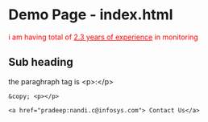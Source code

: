 <!DOCTYPE html>
<html>
<head>
    <title>Demo 1</title>
</head>
<body>
    <h1> Demo Page - index.html</h1>
    <p style="color: red;">i am having total of <u>2.3 years of experience</u> in monitoring</p>
    <h2> Sub heading</h2>
    the paraghraph tag is &lt;p&gt:&lt;/p&gt;
    
    &copy; <p></p>

    <a href="pradeep:nandi.c@infosys.com"> Contact Us</a>
    
</body>
</html>
